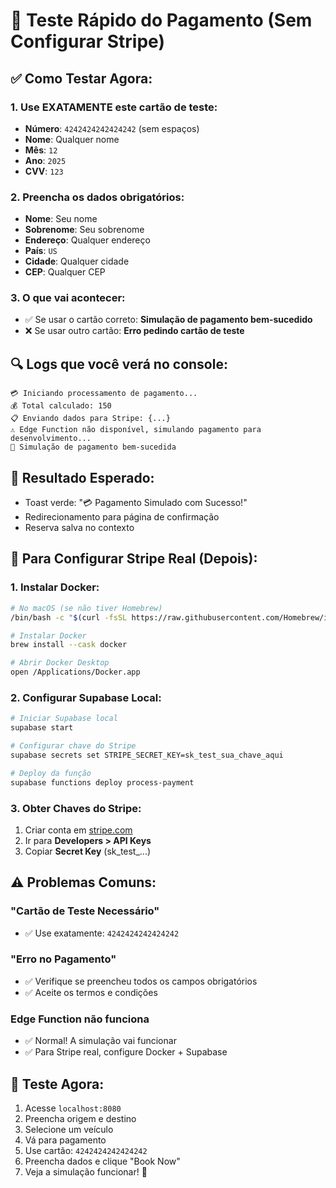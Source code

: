 # 🧪 Teste Rápido do Pagamento (Sem Configurar Stripe)

## ✅ **Como Testar Agora:**

### **1. Use EXATAMENTE este cartão de teste:**
- **Número**: `4242424242424242` (sem espaços)
- **Nome**: Qualquer nome
- **Mês**: `12`
- **Ano**: `2025`
- **CVV**: `123`

### **2. Preencha os dados obrigatórios:**
- **Nome**: Seu nome
- **Sobrenome**: Seu sobrenome  
- **Endereço**: Qualquer endereço
- **País**: `US`
- **Cidade**: Qualquer cidade
- **CEP**: Qualquer CEP

### **3. O que vai acontecer:**
- ✅ Se usar o cartão correto: **Simulação de pagamento bem-sucedido**
- ❌ Se usar outro cartão: **Erro pedindo cartão de teste**

## 🔍 **Logs que você verá no console:**
```
💳 Iniciando processamento de pagamento...
💰 Total calculado: 150
📋 Enviando dados para Stripe: {...}
⚠️ Edge Function não disponível, simulando pagamento para desenvolvimento...
🧪 Simulação de pagamento bem-sucedida
```

## 🎯 **Resultado Esperado:**
- Toast verde: "💳 Pagamento Simulado com Sucesso!"
- Redirecionamento para página de confirmação
- Reserva salva no contexto

## 🚀 **Para Configurar Stripe Real (Depois):**

### **1. Instalar Docker:**
```bash
# No macOS (se não tiver Homebrew)
/bin/bash -c "$(curl -fsSL https://raw.githubusercontent.com/Homebrew/install/HEAD/install.sh)"

# Instalar Docker
brew install --cask docker

# Abrir Docker Desktop
open /Applications/Docker.app
```

### **2. Configurar Supabase Local:**
```bash
# Iniciar Supabase local
supabase start

# Configurar chave do Stripe
supabase secrets set STRIPE_SECRET_KEY=sk_test_sua_chave_aqui

# Deploy da função
supabase functions deploy process-payment
```

### **3. Obter Chaves do Stripe:**
1. Criar conta em [stripe.com](https://stripe.com)
2. Ir para **Developers > API Keys**
3. Copiar **Secret Key** (sk_test_...)

## ⚠️ **Problemas Comuns:**

### **"Cartão de Teste Necessário"**
- ✅ Use exatamente: `4242424242424242`

### **"Erro no Pagamento"**
- ✅ Verifique se preencheu todos os campos obrigatórios
- ✅ Aceite os termos e condições

### **Edge Function não funciona**
- ✅ Normal! A simulação vai funcionar
- ✅ Para Stripe real, configure Docker + Supabase

## 🎉 **Teste Agora:**

1. Acesse `localhost:8080`
2. Preencha origem e destino
3. Selecione um veículo  
4. Vá para pagamento
5. Use cartão: `4242424242424242`
6. Preencha dados e clique "Book Now"
7. Veja a simulação funcionar! 🚀 